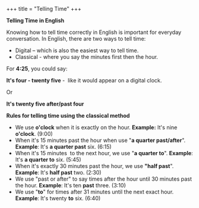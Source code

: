 +++
title = "Telling Time"
+++

**Telling Time in English**

Knowing how to tell time correctly in English is important for everyday
conversation. In English, there are two ways to tell time:

  - Digital – which is also the easiest way to tell time.
  - Classical - where you say the minutes first then the hour.

For **4:25**, you could say:

**It's four - twenty five** -  like it would appear on a digital clock.

Or

**It's twenty five after/past four**

**Rules for telling time using the classical method**

  - We use **o'clock** when it is exactly on the hour. **Example:** It's
    nine **o'clock**. (9:00)
  - When it's 15 minutes past the hour when use "**a quarter
    past/after**". **Example**: It's **a quarter past** six. (6:15)
  - When it's 15 minutes  to the next hour, we use "**a quarter to**".
    **Example**: It's **a quarter to** six. (5:45)
  - When it's exactly 30 minutes past the hour, we use **"half past**".
    **Example**: It's **half past** two. (2:30)
  - We use "past or after" to say times after the hour until 30 minutes
    past the hour. **Example**: It's ten **past** three. (3:10)
  - We use "**to**" for times after 31 minutes until the next exact
    hour. **Example**: It's twenty **to** six. (6:40)
